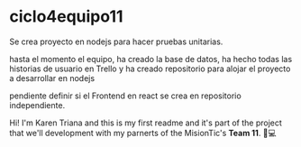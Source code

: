 # ciclo4equipo11

Se crea proyecto en nodejs para hacer pruebas unitarias.

hasta el momento el equipo, ha creado la base de datos, ha hecho todas las historias de usuario en Trello y ha creado repositorio para alojar el proyecto a desarrollar en nodejs

pendiente definir si el Frontend en react se crea en repositorio independiente.


Hi! I'm Karen Triana and this is my first readme and it's part of the project that we'll development with my parnerts of the MisionTic's **Team 11**. 👏💻
